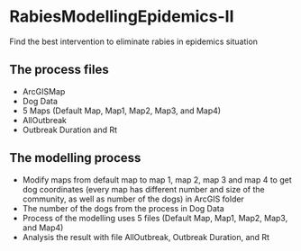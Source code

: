 # RabiesModellingEpidemics-II
Find the best intervention to eliminate rabies in epidemics situation

## The process files
- ArcGISMap
- Dog Data
- 5 Maps (Default Map, Map1, Map2, Map3, and Map4)
- AllOutbreak
- Outbreak Duration and Rt 

## The modelling process
- Modify maps from default map to map 1, map 2, map 3 and map 4 to get dog coordinates (every map has different number and size of the community, as well as number of the dogs) in ArcGIS folder 
- The number of the dogs from the process in Dog Data
- Process of the modelling uses 5 files (Default Map, Map1, Map2, Map3, and Map4)
- Analysis the result with file AllOutbreak, Outbreak Duration, and Rt  
